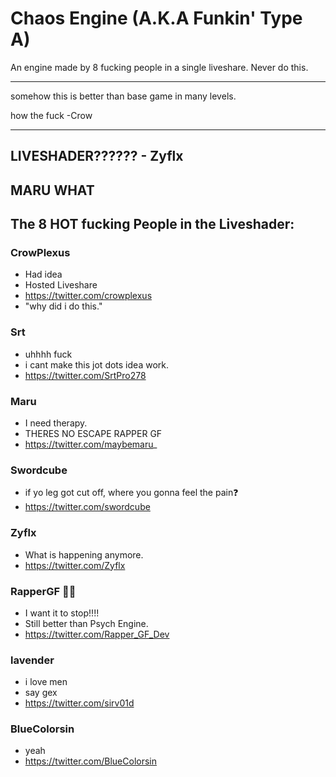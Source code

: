 # Chaos Engine (A.K.A Funkin' Type A)

An engine made by 8 fucking people in a single liveshare.
Never do this.

---

somehow this is better than base game in many levels.

how the fuck -Crow

---

## LIVESHADER?????? - Zyflx
## MARU WHAT
## The 8 HOT fucking People in the Liveshader:
### CrowPlexus
 - Had idea
 - Hosted Liveshare
 - https://twitter.com/crowplexus
 - "why did i do this."
### Srt
- uhhhh fuck
- i cant make this jot dots idea work.
- https://twitter.com/SrtPro278
### Maru
- I need therapy.
- THERES NO ESCAPE RAPPER GF
- https://twitter.com/maybemaru_
### Swordcube
- if yo leg got cut off, where you gonna feel the pain❓
- https://twitter.com/swordcube
### Zyflx
- What is happening anymore.
- https://twitter.com/Zyflx
### RapperGF 👨‍🦲
- I want it to stop!!!!
- Still better than Psych Engine.
- https://twitter.com/Rapper_GF_Dev
### lavender
 - i love men
 - say gex
 - https://twitter.com/sirv01d
### BlueColorsin
 - yeah
 - https://twitter.com/BlueColorsin